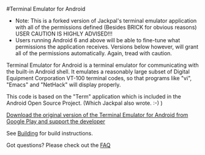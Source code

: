 #Terminal Emulator for Android

* Note: This is a forked version of Jackpal's terminal emulator application with all of the permissions defined (Besides BRICK for obvious reasons) USER CAUTION IS HIGHLY ADVISED!!!
* Users running Android 6 and above will be able to fine-tune what permissions the application receives. Versions below however, will grant all of the permissions automatically. Again, tread with caution.

Terminal Emulator for Android is a terminal emulator for communicating with the
built-in Android shell. It emulates a reasonably large subset of Digital
Equipment Corporation VT-100 terminal codes, so that programs like "vi", "Emacs"
and "NetHack" will display properly.

This code is based on the "Term" application which is included in the Android
Open Source Project. (Which Jackpal also wrote. :-) )

[Download the original version of the Terminal Emulator for Android from Google Play and support the developer](https://play.google.com/store/apps/details?id=jackpal.androidterm)

See [Building](docs/Building.md) for build instructions.

Got questions? Please check out the
[FAQ](http://github.com/jackpal/Android-Terminal-Emulator/wiki/Frequently-Asked-Questions)
